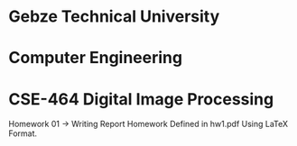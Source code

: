 # Gebze Technical University
# Computer Engineering
# CSE-464 Digital Image Processing

Homework 01 -> Writing Report Homework Defined in hw1.pdf Using LaTeX Format.
